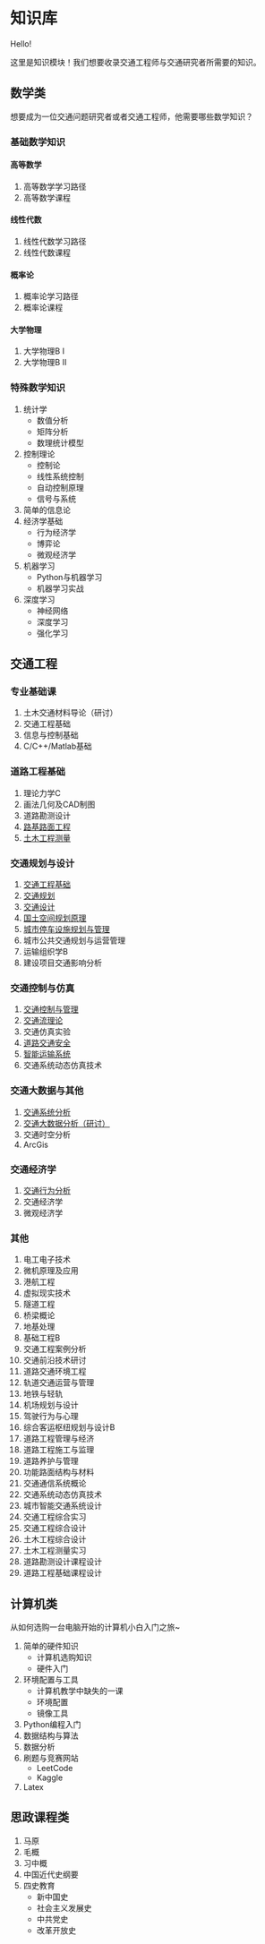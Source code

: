 # 知识库

Hello!

这里是知识模块！我们想要收录交通工程师与交通研究者所需要的知识。

## 数学类

想要成为一位交通问题研究者或者交通工程师，他需要哪些数学知识？

### 基础数学知识  

#### 高等数学  

1. 高等数学学习路径
2. 高等数学课程

#### 线性代数  

1. 线性代数学习路径
2. 线性代数课程

#### 概率论  

1. 概率论学习路径
2. 概率论课程

#### 大学物理

1. 大学物理B I
2. 大学物理B II

### 特殊数学知识

1. 统计学
   - 数值分析
   - 矩阵分析
   - 数理统计模型
2. 控制理论
   - 控制论
   - 线性系统控制
   - 自动控制原理
   - 信号与系统
3. 简单的信息论
4. 经济学基础
   - 行为经济学
   - 博弈论
   - 微观经济学
5. 机器学习
   - Python与机器学习
   - 机器学习实战
6. 深度学习
   - 神经网络
   - 深度学习
   - 强化学习

## 交通工程

### 专业基础课

1. 土木交通材料导论（研讨）
2. 交通工程基础
3. 信息与控制基础
4. C/C++/Matlab基础

### 道路工程基础

1. 理论力学C
2. 画法几何及CAD制图
3. 道路勘测设计
4. [路基路面工程](./KnowledgeContent/Traffic/路基路面工程.md)
5. [土木工程测量](./KnowledgeContent/Traffic/土木工程测量.md)

### 交通规划与设计

1. [交通工程基础](./KnowledgeContent/Traffic/交通工程基础.md)
2. [交通规划](./KnowledgeContent/Traffic/交通规划.md)
3. [交通设计](./KnowledgeContent/Traffic/交通设计.md)
4. [国土空间规划原理](./KnowledgeContent/Traffic/国土空间规划.md)
5. [城市停车设施规划与管理](./KnowledgeContent/Traffic/城市停车设施规划与管理.md)
6. 城市公共交通规划与运营管理
7. 运输组织学B
8. 建设项目交通影响分析

### 交通控制与仿真

1. [交通控制与管理](./KnowledgeContent/Traffic/交通控制与管理.md)
2. [交通流理论](./KnowledgeContent/Traffic/交通流理论.md)
3. 交通仿真实验
4. [道路交通安全](./KnowledgeContent/Traffic/道路交通安全.md)
5. [智能运输系统](./KnowledgeContent/Traffic/智能运输系统.md)
6. 交通系统动态仿真技术

### 交通大数据与其他

1. [交通系统分析](./KnowledgeContent/Traffic/交通系统分析.md)
2. [交通大数据分析（研讨）](./KnowledgeContent/Traffic/交通大数据.md)
3. 交通时空分析
4. ArcGis

### 交通经济学

1. [交通行为分析](./KnowledgeContent/Traffic/交通行为分析.md)
2. 交通经济学
3. 微观经济学

### 其他

1. 电工电子技术
2. 微机原理及应用
3. 港航工程
4. 虚拟现实技术
5. 隧道工程
6. 桥梁概论
7. 地基处理
8. 基础工程B
9. 交通工程案例分析
10. 交通前沿技术研讨
11. 道路交通环境工程
12. 轨道交通运营与管理
13. 地铁与轻轨
14. 机场规划与设计
15. 驾驶行为与心理
16. 综合客运枢纽规划与设计B
17. 道路工程管理与经济
18. 道路工程施工与监理
19. 道路养护与管理
20. 功能路面结构与材料
21. 交通通信系统概论
22. 交通系统动态仿真技术
23. 城市智能交通系统设计
24. 交通工程综合实习
25. 交通工程综合设计
26. 土木工程综合设计
27. 土木工程测量实习
28. 道路勘测设计课程设计
29. 道路工程基础课程设计

## 计算机类

从如何选购一台电脑开始的计算机小白入门之旅~

1. 简单的硬件知识
   - 计算机选购知识
   - 硬件入门
2. 环境配置与工具
   - 计算机教学中缺失的一课
   - 环境配置
   - 镜像工具
3. Python编程入门
4. 数据结构与算法
5. 数据分析
6. 刷题与竞赛网站
   - LeetCode
   - Kaggle
7. Latex

## 思政课程类

1. 马原
2. 毛概
3. 习中概
4. 中国近代史纲要
5. 四史教育
   - 新中国史
   - 社会主义发展史
   - 中共党史
   - 改革开放史
